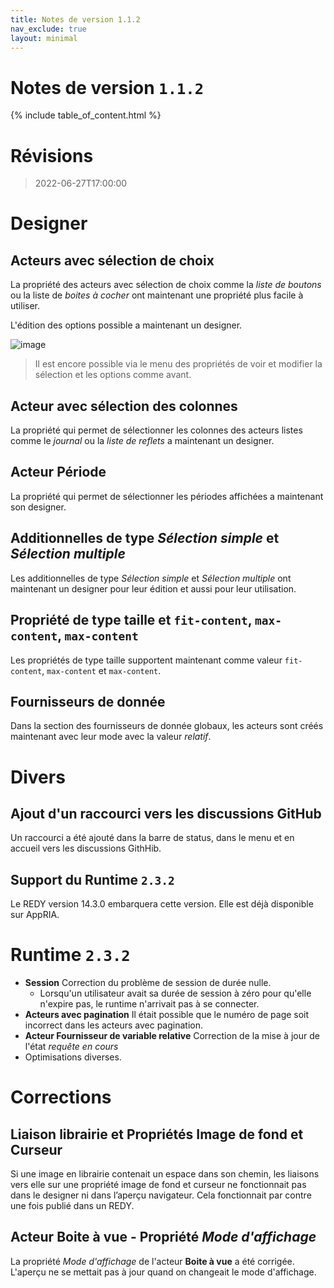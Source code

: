 ```yaml
---
title: Notes de version 1.1.2
nav_exclude: true
layout: minimal
---
```


# Notes de version `1.1.2`

{% include table_of_content.html %}

# Révisions

> 2022-06-27T17:00:00

# Designer

## Acteurs avec sélection de choix

La propriété des acteurs avec sélection de choix comme la *liste de boutons* ou la liste de *boites à cocher* ont maintenant une propriété plus facile à utiliser.

L'édition des options possible a maintenant un designer.

![image](https://user-images.githubusercontent.com/35595723/175978733-175c2b84-797c-4cfa-96dd-9dea1adf3a7b.png)

> Il est encore possible via le menu des propriétés de voir et modifier la sélection et les options comme avant.

## Acteur avec sélection des colonnes

La propriété qui permet de sélectionner les colonnes des acteurs listes comme le *journal* ou la *liste de reflets* a maintenant un designer.

## Acteur Période

La propriété qui permet de sélectionner les périodes affichées a maintenant son designer.

## Additionnelles de type *Sélection simple* et *Sélection multiple*

Les additionnelles de type *Sélection simple* et *Sélection multiple* ont maintenant un designer pour leur édition et aussi pour leur utilisation.

## Propriété de type taille et `fit-content`, `max-content`, `max-content`

Les propriétés de type taille supportent maintenant comme valeur `fit-content`, `max-content` et `max-content`.

## Fournisseurs de donnée

Dans la section des fournisseurs de donnée globaux, les acteurs sont créés  maintenant avec leur mode avec la valeur *relatif*.

# Divers

## Ajout d'un raccourci vers les discussions GitHub

Un raccourci a été ajouté dans la barre de status, dans le menu et en accueil vers les discussions GithHib.

## Support du Runtime `2.3.2`

Le REDY version 14.3.0 embarquera cette version. Elle est déjà disponible sur AppRIA.

<!-- > Les fonctionnalités et corrections intégrées dans 2.3.2 avec le flag `[Patché]` seront tout de même présentes si on installe une synapp dans un REDY moins récent.
 -->
# Runtime `2.3.2`
- **Session** Correction du problème de session de durée nulle.
  - Lorsqu'un utilisateur avait sa durée de session à zéro pour qu'elle n'expire pas, le runtime n'arrivait pas à se connecter.
- **Acteurs avec pagination** Il était possible que le numéro de page soit incorrect dans les acteurs avec pagination.
- **Acteur Fournisseur de variable relative** Correction de la mise à jour de l'état *requête en cours*
- Optimisations diverses.



# Corrections

## Liaison librairie et Propriétés Image de fond et Curseur

Si une image en librairie contenait un espace dans son chemin, les liaisons vers elle sur une propriété image de fond et curseur ne fonctionnait pas dans le designer ni dans l’aperçu navigateur. Cela fonctionnait par contre une fois publié dans un REDY.

## Acteur Boite à vue - Propriété *Mode d'affichage*

La propriété *Mode d'affichage* de l'acteur **Boite à vue** a été corrigée. L'aperçu ne se mettait pas à jour quand on changeait le mode d'affichage.

